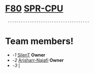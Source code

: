 # [F80](https://telegram.me/F80_SPRCPU) [SPR-CPU](sprcpu.ir)
` -------------------------------------`

# **Team members!**
- -*1* [SilenT](https://telegram.me/SilenT_SPTCPU) **Owner**
- -*2* [Arisharr-Najafi](https://telegram.me/Arisharr) **Owner**
- -*3* [
